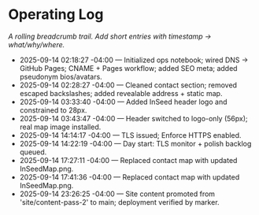 ﻿# Operating Log
_A rolling breadcrumb trail. Add short entries with timestamp → what/why/where._

- 2025-09-14 02:18:27 -04:00 — Initialized ops notebook; wired DNS → GitHub Pages; CNAME + Pages workflow; added SEO meta; added pseudonym bios/avatars.
- 2025-09-14 02:28:27 -04:00 — Cleaned contact section; removed escaped backslashes; added revealable address + static map.
- 2025-09-14 03:33:40 -04:00 — Added InSeed header logo and constrained to 28px.
- 2025-09-14 03:43:47 -04:00 — Header switched to logo-only (56px); real map image installed.
- 2025-09-14 14:14:17 -04:00 — TLS issued; Enforce HTTPS enabled.
- 2025-09-14 14:22:19 -04:00 — Day start: TLS monitor + polish backlog queued.
- 2025-09-14 17:27:11 -04:00 — Replaced contact map with updated InSeedMap.png.
- 2025-09-14 17:41:36 -04:00 — Replaced contact map with updated InSeedMap.png.
- 2025-09-14 23:26:25 -04:00 — Site content promoted from 'site/content-pass-2' to main; deployment verified by marker.
